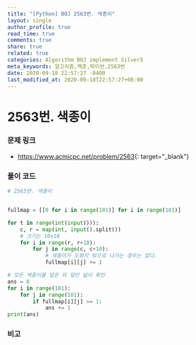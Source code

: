 ```yaml
---
title: "[Python] BOJ 2563번. 색종이"
layout: single
author_profile: true
read_time: true
comments: true
share: true
related: true
categories: Algorithm BOJ implement Silver5
meta_keywords: 알고리즘,백준,파이썬,2563번
date: 2020-09-18 22:57:27 -0400
last_modified_at: 2020-09-18T22:57:27+08:00
---
```


# 2563번. 색종이

### 문제 링크
- <https://www.acmicpc.net/problem/2563>{: target="\_blank"}

### 풀이 코드

```python
# 2563번. 색종이


fullmap = [[0 for i in range(101)] for i in range(101)]

for t in range(int(input())):
    c, r = map(int, input().split())
    # 크기는 10x10
    for i in range(r, r+10):
        for j in range(c, c+10):
            # 색종이가 도화지 밖으로 나가는 경우는 없다.
            fullmap[i][j] += 1

# 모든 색종이를 덮은 뒤 덮인 넓이 확인
ans = 0
for i in range(101):
    for j in range(101):
        if fullmap[i][j] >= 1:
            ans += 1
print(ans)
```

### 비고